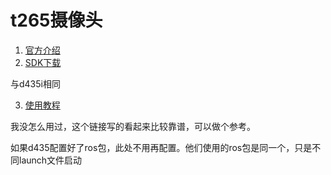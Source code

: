 # t265摄像头

1. [官方介绍](https://www.intelrealsense.com/zh-hans/tracking-camera-t265/)
2. [SDK下载](https://www.intelrealsense.com/zh-hans/sdk-2/)

与d435i相同

3. [使用教程](https://blog.csdn.net/crp997576280/article/details/109544456)

我没怎么用过，这个链接写的看起来比较靠谱，可以做个参考。

如果d435配置好了ros包，此处不用再配置。他们使用的ros包是同一个，只是不同launch文件启动
